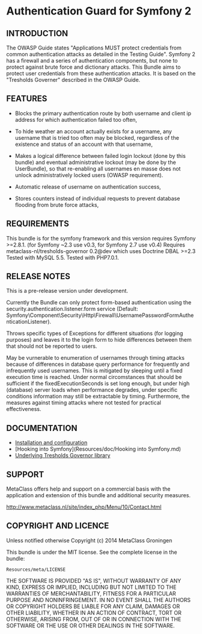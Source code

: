 Authentication Guard for Symfony 2
==================================
 
INTRODUCTION
------------
The OWASP Guide states "Applications MUST protect credentials from common authentication attacks as detailed 
in the Testing Guide". Symfony 2 has a firewall and a series of authentication components, but none to 
protect against brute force and dictionary attacks. This Bundle aims to protect user credentials from 
these authentication attacks. It is based on the "Tresholds Governer" described in the OWASP Guide.

FEATURES
--------

- Blocks the primary authentication route by both username and client ip address for which authentication failed  too often,
 
- To hide weather an account actually exists for a username, any username that is tried too often may be blocked, 
  regardless of the existence and status of an account with that username,

- Makes a logical difference between failed login lockout (done by this bundle) and eventual administrative lockout 
  (may be done by the UserBundle), so that re-enabling all usernames en masse does not unlock administratively locked users
  (OWASP requirement).

- Automatic release of username on authentication success,

- Stores counters instead of individual requests to prevent database flooding from brute force attacks,

REQUIREMENTS
------------
This bundle is for the symfony framework and this version requires Symfony >=2.8.1.
(for Symfony ~2.3 use v0.3, for Symfony 2.7 use v0.4)
Requires metaclass-nl/tresholds-governor 0.2@dev which uses Doctrine DBAL >=2.3
Tested with MySQL 5.5. Tested with PHP7.0.1.

RELEASE NOTES
-------------

This is a pre-release version under development. 

Currently the Bundle can only protect form-based authentication using the security.authentication.listener.form service 
(Default: Symfony\Component\Security\Http\Firewall\UsernamePasswordFormAuthenticationListener).

Throws specific types of Exceptions for different situations (for logging purposes) and leaves it to the
login form to hide differences between them that should not be reported to users.

May be vurnerable to enumeration of usernames through timing attacks because of
differences in database query performance for frequently and infrequently used usernames.
This is mitigated by sleeping until a fixed execution time is reached. Under normal circomstances
that should be sufficient if the fixedExecutionSeconds is set long enough, but under
high (database) server loads when performance degrades, under specific conditions
information may still be extractable by timing. Furthermore, the measures against
timing attacks where not tested for practical effectiveness.

DOCUMENTATION
-------------
- [Installation and configuration](Resources/doc/Installation.md)
- [Hooking into Symfony](Resources/doc/Hooking into Symfony.md)
- [Underlying Tresholds Governor library](https://github.com/metaclass-nl/tresholds-governor)
	
SUPPORT
-------

MetaClass offers help and support on a commercial basis with 
the application and extension of this bundle and additional 
security measures.

http://www.metaclass.nl/site/index_php/Menu/10/Contact.html


COPYRIGHT AND LICENCE
---------------------

Unless notified otherwise Copyright (c) 2014 MetaClass Groningen 

This bundle is under the MIT license. See the complete license in the bundle:

	Resources/meta/LICENSE

THE SOFTWARE IS PROVIDED "AS IS", WITHOUT WARRANTY OF ANY KIND, EXPRESS OR
IMPLIED, INCLUDING BUT NOT LIMITED TO THE WARRANTIES OF MERCHANTABILITY,
FITNESS FOR A PARTICULAR PURPOSE AND NONINFRINGEMENT. IN NO EVENT SHALL THE
AUTHORS OR COPYRIGHT HOLDERS BE LIABLE FOR ANY CLAIM, DAMAGES OR OTHER
LIABILITY, WHETHER IN AN ACTION OF CONTRACT, TORT OR OTHERWISE, ARISING FROM,
OUT OF OR IN CONNECTION WITH THE SOFTWARE OR THE USE OR OTHER DEALINGS IN
THE SOFTWARE.